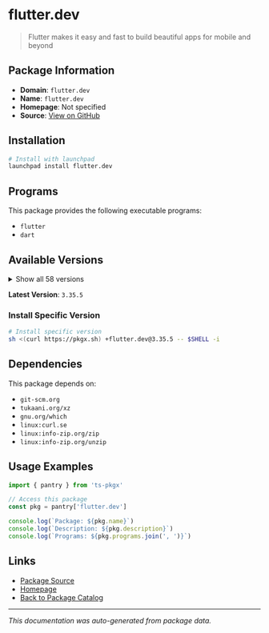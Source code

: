 # flutter.dev

> Flutter makes it easy and fast to build beautiful apps for mobile and beyond

## Package Information

- **Domain**: `flutter.dev`
- **Name**: `flutter.dev`
- **Homepage**: Not specified
- **Source**: [View on GitHub](https://github.com/pkgxdev/pantry/tree/main/projects/flutter.dev/package.yml)

## Installation

```bash
# Install with launchpad
launchpad install flutter.dev
```

## Programs

This package provides the following executable programs:

- `flutter`
- `dart`

## Available Versions

<details>
<summary>Show all 58 versions</summary>

- `3.35.5`, `3.35.4`, `3.35.3`, `3.35.2`, `3.35.1`
- `3.35.0`, `3.32.8`, `3.32.7`, `3.32.6`, `3.32.5`
- `3.32.4`, `3.32.3`, `3.32.2`, `3.32.1`, `3.32.0`
- `3.29.3`, `3.29.2`, `3.29.1`, `3.29.0`, `3.27.4`
- `3.27.3`, `3.27.2`, `3.27.1`, `3.27.0`, `3.24.5`
- `3.24.4`, `3.24.3`, `3.24.2`, `3.24.1`, `3.24.0`
- `3.22.3`, `3.22.2`, `3.22.1`, `3.22.0`, `3.19.6`
- `3.19.5`, `3.19.4`, `3.19.3`, `3.19.2`, `3.19.1`
- `3.19.0`, `3.16.9`, `3.16.8`, `3.16.7`, `3.16.6`
- `3.16.5`, `3.16.4`, `3.16.3`, `3.16.2`, `3.16.1`
- `3.16.0`, `3.13.9`, `3.13.8`, `3.13.7`, `3.13.6`
- `3.13.5`, `3.13.4`, `3.13.3`

</details>

**Latest Version**: `3.35.5`

### Install Specific Version

```bash
# Install specific version
sh <(curl https://pkgx.sh) +flutter.dev@3.35.5 -- $SHELL -i
```

## Dependencies

This package depends on:

- `git-scm.org`
- `tukaani.org/xz`
- `gnu.org/which`
- `linux:curl.se`
- `linux:info-zip.org/zip`
- `linux:info-zip.org/unzip`

## Usage Examples

```typescript
import { pantry } from 'ts-pkgx'

// Access this package
const pkg = pantry['flutter.dev']

console.log(`Package: ${pkg.name}`)
console.log(`Description: ${pkg.description}`)
console.log(`Programs: ${pkg.programs.join(', ')}`)
```

## Links

- [Package Source](https://github.com/pkgxdev/pantry/tree/main/projects/flutter.dev/package.yml)
- [Homepage](#)
- [Back to Package Catalog](../../package-catalog.md)

---

*This documentation was auto-generated from package data.*
